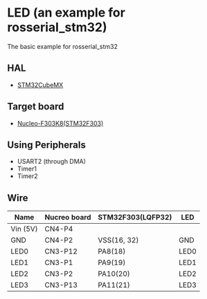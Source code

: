 # LED (an example for rosserial_stm32)
The basic example for rosserial_stm32

## HAL
- [STM32CubeMX](http://www.st.com/en/development-tools/stm32cubemx.html)

## Target board
- [Nucleo-F303K8(STM32F303)](http://www.st.com/en/evaluation-tools/nucleo-f303k8.html)

## Using Peripherals
- USART2 (through DMA)
- Timer1
- Timer2

## Wire
|Name    |Nucreo board|STM32F303(LQFP32)|LED  |
|--------|------------|-----------------|-----|
|Vin (5V)|CN4-P4      |                 |     |
|GND     |CN4-P2      |VSS(16, 32)      |GND  |
|LED0    |CN3-P12     |PA8(18)          |LED0 |
|LED1    |CN3-P1      |PA9(19)          |LED1 |
|LED2    |CN3-P2      |PA10(20)         |LED2 |
|LED3    |CN3-P13     |PA11(21)         |LED3 |

